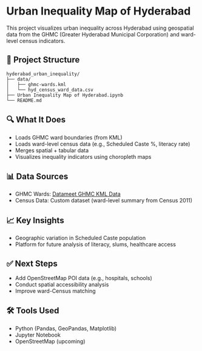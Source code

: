 
# Urban Inequality Map of Hyderabad

This project visualizes urban inequality across Hyderabad using geospatial data from the GHMC (Greater Hyderabad Municipal Corporation) and ward-level census indicators.

## 📂 Project Structure

```
hyderabad_urban_inequality/
├── data/
│   ├── ghmc-wards.kml
│   └── hyd_census_ward_data.csv
├── Urban Inequality Map of Hyderabad.ipynb
└── README.md
```

## 🔍 What It Does

- Loads GHMC ward boundaries (from KML)
- Loads ward-level census data (e.g., Scheduled Caste %, literacy rate)
- Merges spatial + tabular data
- Visualizes inequality indicators using choropleth maps

## 📊 Data Sources

- GHMC Wards: [Datameet GHMC KML Data](https://github.com/datameet/Municipal_Spatial_Data/tree/master/Hyderabad)
- Census Data: Custom dataset (ward-level summary from Census 2011)

## 📈 Key Insights

- Geographic variation in Scheduled Caste population
- Platform for future analysis of literacy, slums, healthcare access

## ✅ Next Steps

- Add OpenStreetMap POI data (e.g., hospitals, schools)
- Conduct spatial accessibility analysis
- Improve ward-Census matching

## 🛠️ Tools Used

- Python (Pandas, GeoPandas, Matplotlib)
- Jupyter Notebook
- OpenStreetMap (upcoming)
